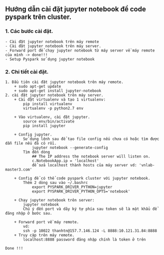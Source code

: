 ## Hướng dẫn cài đặt jupyter notebook để code pyspark trên cluster.

### 1. Các bước cài đặt.
    - Cài đặt jupyter notebook trên máy remote 
    - Cài đặt jupyter notebook trên máy server.
    - Forward port để chạy jupyter notebook từ máy server về máy remote của mình -> done!!!  
    - Setup Pyspark sử dụng jupyter notebook 
### 2. Chi tiết cài đặt.
    1. Đầu tiên cài đặt jupyter notebook trên máy remote.
        + sudo apt-get update
        + sudo apt-get install jupyter-notebook
    2. cài đặt jupyter notebook trên máy server.
        + Cài đặt virtualenv và tạo 1 virtualenv:
            pip install virtualenv
            virtualenv -p python2.7 env
        
        + Vào virtualenv, cài đặt jupyter.
            source env/bin/activate
            pip install jupyter

        + Config jupyter.
            Sử dụng lệnh sau để tạo file config nếu chưa có hoặc tìm được dẫn file nếu đã có rồi.
                jupyter notebook --generate-config
            Tìm đến dòng 
                ## The IP address the notebook server will listen on.
                c.NotebookApp.ip = 'localhost'
                để sửa localhost thành hosts của máy server vd: 'vnlab-master3.com' 
        
        + Config để có thể code pyspark cluster với jupyter notebook.
            Thêm 2 dòng sau vào ~/.bashrc
                export PYSPARK_DRIVER_PYTHON=jupyter
                export PYSPARK_DRIVER_PYTHON_OPTS='notebook'  

        + Chạy jupyter notebook trên server:
            jupyter notebook
            Chú ý đến port và dãy ký tự phía sau token sẽ là mật khẩu để đăng nhập ở bước sau.
        
        + Forward port về máy remote.
            vd:
            ssh -p 10022 thanhtn@157.7.146.124 -L 8888:10.121.31.84:8888
        + Truy cập trên máy remote.
            localhost:8888 password đăng nhập chính là token ở trên

    Done !!!       




